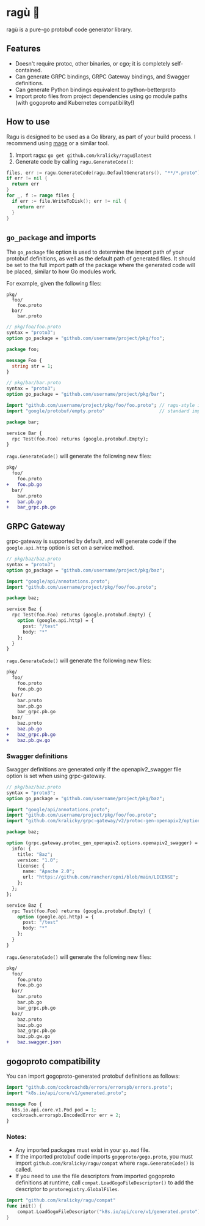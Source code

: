# ragù 🍝

ragù is a pure-go protobuf code generator library.

## Features

- Doesn't require protoc, other binaries, or cgo; it is completely self-contained.
- Can generate GRPC bindings, GRPC Gateway bindings, and Swagger definitions.
- Can generate Python bindings equivalent to python-betterproto
- Import proto files from project dependencies using go module paths (with gogoproto and Kubernetes compatibility!)

## How to use

Ragu is designed to be used as a Go library, as part of your build process. I recommend using [mage](https://github.com/magefile/mage) or a similar tool.

1. Import ragu: `go get github.com/kralicky/ragu@latest`
2. Generate code by calling `ragu.GenerateCode()`:

```go
files, err := ragu.GenerateCode(ragu.DefaultGenerators(), "**/*.proto")
if err != nil {
  return err
}
for _, f := range files {
  if err := file.WriteToDisk(); err != nil {
    return err
  }
}
```

## `go_package` and imports

The `go_package` file option is used to determine the import path of your protobuf definitions, as well as the default path of generated files.
It should be set to the full import path of the package where the generated code will be placed, similar to how Go modules work.

For example, given the following files:

```
pkg/
  foo/
    foo.proto
  bar/
    bar.proto
```

```protobuf
// pkg/foo/foo.proto
syntax = "proto3";
option go_package = "github.com/username/project/pkg/foo";

package foo;

message Foo {
  string str = 1;
}
```

```protobuf
// pkg/bar/bar.proto
syntax = "proto3";
option go_package = "github.com/username/project/pkg/bar";

import "github.com/username/project/pkg/foo/foo.proto"; // ragu-style import path
import "google/protobuf/empty.proto"                    // standard import path

package bar;

service Bar {
  rpc Test(foo.Foo) returns (google.protobuf.Empty);
}
```

`ragu.GenerateCode()` will generate the following new files:

```diff
pkg/
  foo/
    foo.proto
+   foo.pb.go
  bar/
    bar.proto
+   bar.pb.go
+   bar_grpc.pb.go
```

## GRPC Gateway

grpc-gateway is supported by default, and will generate code if the `google.api.http` option is set on a service method.

```protobuf
// pkg/baz/baz.proto
syntax = "proto3";
option go_package = "github.com/username/project/pkg/baz";

import "google/api/annotations.proto";
import "github.com/username/project/pkg/foo/foo.proto";

package baz;

service Baz {
  rpc Test(foo.Foo) returns (google.protobuf.Empty) {
    option (google.api.http) = {
      post: "/test"
      body: "*"
    };
  }
}
```

`ragu.GenerateCode()` will generate the following new files:

```diff
pkg/
  foo/
    foo.proto
    foo.pb.go
  bar/
    bar.proto
    bar.pb.go
    bar_grpc.pb.go
  baz/
    baz.proto
+   baz.pb.go
+   baz_grpc.pb.go
+   baz.pb.gw.go
```

### Swagger definitions

Swagger definitions are generated only if the openapiv2_swagger file option is set when using grpc-gateway.

```protobuf
// pkg/baz/baz.proto
syntax = "proto3";
option go_package = "github.com/username/project/pkg/baz";

import "google/api/annotations.proto";
import "github.com/username/project/pkg/foo/foo.proto";
import "github.com/kralicky/grpc-gateway/v2/protoc-gen-openapiv2/options/annotations.proto";

package baz;

option (grpc.gateway.protoc_gen_openapiv2.options.openapiv2_swagger) = {
  info: {
    title: "Baz";
    version: "1.0";
    license: {
      name: "Apache 2.0";
      url: "https://github.com/rancher/opni/blob/main/LICENSE";
    };
  };
};

service Baz {
  rpc Test(foo.Foo) returns (google.protobuf.Empty) {
    option (google.api.http) = {
      post: "/test"
      body: "*"
    };
  }
}
```

`ragu.GenerateCode()` will generate the following new files:

```diff
pkg/
  foo/
    foo.proto
    foo.pb.go
  bar/
    bar.proto
    bar.pb.go
    bar_grpc.pb.go
  baz/
    baz.proto
    baz.pb.go
    baz_grpc.pb.go
    baz.pb.gw.go
+   baz.swagger.json
```

## gogoproto compatibility

You can import gogoproto-generated protobuf definitions as follows:

```protobuf
import "github.com/cockroachdb/errors/errorspb/errors.proto";
import "k8s.io/api/core/v1/generated.proto";

message Foo {
  k8s.io.api.core.v1.Pod pod = 1;
  cockroach.errorspb.EncodedError err = 2;
}
```
### Notes:
- Any imported packages must exist in your `go.mod` file.
- If the imported protobuf code imports `gogoproto/gogo.proto`, you must import `github.com/kralicky/ragu/compat` where `ragu.GenerateCode()` is called.
- If you need to use the file descriptors from imported gogoproto definitions at runtime, call `compat.LoadGogoFileDescriptor()` to add the descriptor to `protoregistry.GlobalFiles`.

```go
import "github.com/kralicky/ragu/compat"
func init() {
	compat.LoadGogoFileDescriptor("k8s.io/api/core/v1/generated.proto")
}
